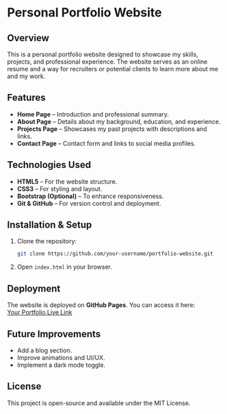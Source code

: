 # Personal Portfolio Website  

## Overview  
This is a personal portfolio website designed to showcase my skills, projects, and professional experience. The website serves as an online resume and a way for recruiters or potential clients to learn more about me and my work.  

## Features  
- **Home Page** – Introduction and professional summary.  
- **About Page** – Details about my background, education, and experience.  
- **Projects Page** – Showcases my past projects with descriptions and links.  
- **Contact Page** – Contact form and links to social media profiles.  

## Technologies Used  
- **HTML5** – For the website structure.  
- **CSS3** – For styling and layout.  
- **Bootstrap (Optional)** – To enhance responsiveness.  
- **Git & GitHub** – For version control and deployment.  

## Installation & Setup  
1. Clone the repository:  
   ```bash
   git clone https://github.com/your-username/portfolio-website.git
   ```
2. Open `index.html` in your browser.  

## Deployment  
The website is deployed on **GitHub Pages**. You can access it here:  
[Your Portfolio Live Link](https://your-username.github.io/portfolio-website/)  

## Future Improvements  
- Add a blog section.  
- Improve animations and UI/UX.  
- Implement a dark mode toggle.  

## License  
This project is open-source and available under the MIT License.  
